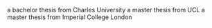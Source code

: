 a bachelor thesis from Charles University
a master thesis from UCL
a master thesis from Imperial College London
